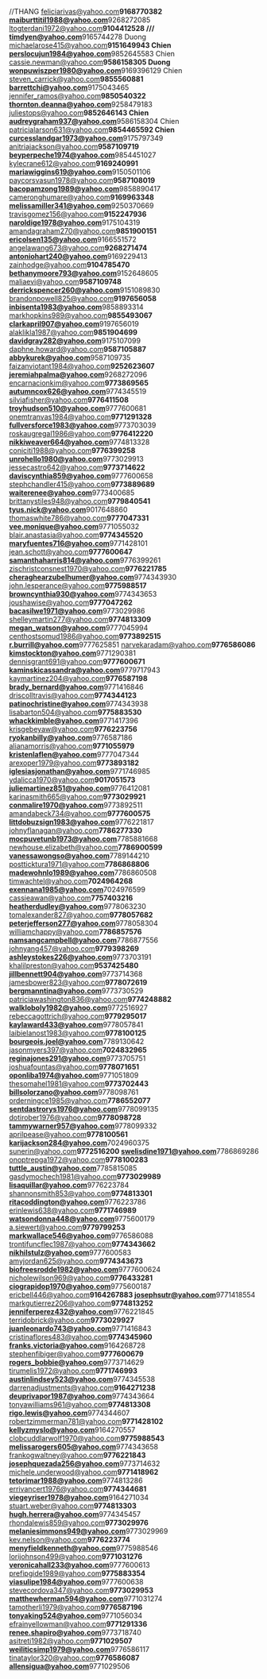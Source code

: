 //THANG
feliciarivas@yahoo.com****9168770382
maiburttitil1988@yahoo.com****9268272085
ltogterdani1972@yahoo.com****9104412528
///
timdyen@yahoo.com****9165744278 Duong
michaelarose415@yahoo.com****9151649943 Chien
perslocujun1984@yahoo.com****9852645583 Chien
cassie.newman@yahoo.com****9586158305 Duong
wonpuwiszper1980@yahoo.com****9169396129 Chien
steven_carrick@yahoo.com****9855560881
barrettchi@yahoo.com****9175043465
jennifer_ramos@yahoo.com****9850540322
thornton.deanna@yahoo.com****9258479183
juliestops@yahoo.com****9852646143 Chien
audreygraham937@yahoo.com****9586158304 Chien
patricialarson631@yahoo.com****9854465592 Chien
curcesslandgar1973@yahoo.com****9175797349
anitriajackson@yahoo.com****9587109719
beyperpeche1974@yahoo.com****9854451027
kylecrane612@yahoo.com****9169240991
mariawiggins619@yahoo.com****9150501106
paycorsvasun1978@yahoo.com****9587108019
bacopamzong1989@yahoo.com****9858890417
cameronghumare@yahoo.com****9169963348
melissamiller341@yahoo.com****9250370669
travisgomez156@yahoo.com****9152247936
naroldige1978@yahoo.com****9175104319
amandagraham270@yahoo.com****9851900151
ericolsen135@yahoo.com****9166551572
angelawang673@yahoo.com****9268271474
antoniohart240@yahoo.com****9169229413
zainhodge@yahoo.com****9104785470
bethanymoore793@yahoo.com****9152648605
maliaevi@yahoo.com****9587109748
derrickspencer260@yahoo.com****9151089830
brandonpowell825@yahoo.com****9197656058
inbisenta1983@yahoo.com****9858893314
markhopkins989@yahoo.com****9855493067
clarkapril907@yahoo.com****9197656019
alaklikla1987@yahoo.com****9851904699
davidgray282@yahoo.com****9175107099
daphne.howard@yahoo.com****9587105887
abbykurek@yahoo.com****9587109735
faizanviotant1984@yahoo.com****9252623607
jeremiahpalma@yahoo.com****9268272096
encarnacionkim@yahoo.com****9773869565
autumncox626@yahoo.com****9774345519
silviafisher@yahoo.com****9776411508
troyhudson510@yahoo.com****9777600681
onemtranvas1984@yahoo.com****9771291328
fullversforce1983@yahoo.com****9773703039
roskaugregal1986@yahoo.com****9776412220
nikkiweaver664@yahoo.com****9774813328
coniciti1988@yahoo.com****9776399258
unrohello1980@yahoo.com****9773029913
jessecastro642@yahoo.com****9773714622
daviscynthia859@yahoo.com****9777600658
stephchandler415@yahoo.com****9773889689
waiterenee@yahoo.com****9773400685
brittanystiles948@yahoo.com****9779840541
tyus.nick@yahoo.com****9017648860
thomaswhite786@yahoo.com****9777047331
vee.monique@yahoo.com****9771055032
blair.anastasia@yahoo.com****9774345520
maryfuentes716@yahoo.com****9771428101
jean.schott@yahoo.com****9777600647
samanthaharris814@yahoo.com****9776399261
zischristconsnest1970@yahoo.com****9776221785
cheraghearzubelhumer@yahoo.com****9774343930
john.lesperance@yahoo.com****9775988517
browncynthia930@yahoo.com****9774343653
joushawise@yahoo.com****9777047262
bacasilwe1971@yahoo.com****9773029986
shelleymartin277@yahoo.com****9774813309
megan_watson@yahoo.com****9777045994
centhostsomud1986@yahoo.com****9773892515
r.burrill@yahoo.com****9777625851
narvekaradam@yahoo.com****9776586086
kimstockton@yahoo.com****9771290381
dennisgrant691@yahoo.com****9777600671
kaminskicassandra@yahoo.com****9779717943
kaymartinez204@yahoo.com****9776587198
brady_bernard@yahoo.com****9771416846
driscolltravis@yahoo.com****9774344123
patinochristine@yahoo.com****9774343938
lisabarton504@yahoo.com****9775883530
whackkimble@yahoo.com****9771417396
krisgebeyaw@yahoo.com****9776223756
ryokanbilly@yahoo.com****9776587186
alianamorris@yahoo.com****9771055979
kristenlaflen@yahoo.com****9777047344
arexoper1979@yahoo.com****9773893182
iglesiasjonathan@yahoo.com****9771746985
ydalicca1970@yahoo.com****9017051573
juliemartinez851@yahoo.com****9776412081
karinasmith665@yahoo.com****9773029921
conmalire1970@yahoo.com****9773892511
amandabeck734@yahoo.com****9777600575
littdobuzsign1983@yahoo.com****9776221817
johnyflanagan@yahoo.com****7786277330
mocpuvetunb1973@yahoo.com****7785881668
newhouse.elizabeth@yahoo.com****7786900599
vanessawongso@yahoo.com****7789144210
postticktura1971@yahoo.com****7786868806
madewohnlo1989@yahoo.com****7786860508
timwachtel@yahoo.com****7024964268
exennana1985@yahoo.com****7024976599
cassieawan@yahoo.com****7757403216
heatherdudley@yahoo.com****9778063230
tomalexander827@yahoo.com****9778057682
peterjefferson277@yahoo.com****9778058304
williamchappy@yahoo.com****7786857576
namsangcampbell@yahoo.com****7786877556
johnyang457@yahoo.com****9779398269
ashleystokes226@yahoo.com****9773703191
khalilpreston@yahoo.com****9537425480
jillbennett904@yahoo.com****9773714368
jamesbower823@yahoo.com****9778072619
bergmanntina@yahoo.com****9773730529
patriciawashington836@yahoo.com****9774248882
walkloboly1982@yahoo.com****9772516927
rebeccagottrich@yahoo.com****9779295017
kaylaward433@yahoo.com****9778057841
laibielanost1983@yahoo.com****9778100125
bourgeois.joel@yahoo.com****7789130642
jasonmyers397@yahoo.com****7024832965
reginajones291@yahoo.com****9773705751
joshuafountas@yahoo.com****9778071651
oponliba1974@yahoo.com****9771051809
thesomahel1981@yahoo.com****9773702443
billsolorzano@yahoo.com****9778098761
orderningce1985@yahoo.com****7786552077
sentdastrorys1976@yahoo.com****9778099135
dotirober1976@yahoo.com****9778098728
tammywarner957@yahoo.com****9778099332
aprilpease@yahoo.com****9778100561
karijackson284@yahoo.com****7024960375
sunerin@yahoo.com****9772516200
swelisdine1971@yahoo.com****7786869286
onoptrepga1972@yahoo.com****9778100283
tuttle_austin@yahoo.com****7785815085
gasdymochech1981@yahoo.com****9773029989
lisaquillar@yahoo.com****9776223784
shannonsmith853@yahoo.com****9774813301
ritacoddington@yahoo.com****9776223786
erinlewis638@yahoo.com****9771746989
watsondonna448@yahoo.com****9775600179
a.siewert@yahoo.com****9779799253
markwallace546@yahoo.com****9776586088
trontifuncflec1987@yahoo.com****9774343662
nikhilstulz@yahoo.com****9777600583
amyjordan625@yahoo.com****9774343673
biofreesrodde1982@yahoo.com****9777600624
nicholewilson969@yahoo.com****9776433281
ciograpidop1970@yahoo.com****9775600187
ericbell446@yahoo.com****9164267883
josephsutr@yahoo.com****9771418554
markgutierrez206@yahoo.com****9774813252
jenniferperez432@yahoo.com****9776221845
terridobrick@yahoo.com****9773029927
juanleonardo743@yahoo.com****9771416843
cristinaflores483@yahoo.com****9774345960
franks.victoria@yahoo.com****9164268728
stephenfibiger@yahoo.com****9777600679
rogers_bobbie@yahoo.com****9773714629
tirumelis1972@yahoo.com****9771746993
austinlindsey523@yahoo.com****9774345538
darrenadjustments@yahoo.com****9164271238
deuprivapor1987@yahoo.com****9774343664
tonyawilliams961@yahoo.com****9774813308
rigo.lewis@yahoo.com****9774344607
robertzimmerman781@yahoo.com****9771428102
kellyzmyslo@yahoo.com****9164270557
clobcuddlarwolf1970@yahoo.com****9775988543
melissarogers605@yahoo.com****9774343658
frankogwaltney@yahoo.com****9776221843
josephquezada256@yahoo.com****9773714632
michele.underwood@yahoo.com****9771418962
tetorimar1988@yahoo.com****9774813286
errivancert1976@yahoo.com****9774344681
viegeyriser1978@yahoo.com****9164271034
stuart.weber@yahoo.com****9774813303
hugh.herrera@yahoo.com****9774345457
rhondalewis859@yahoo.com****9773029976
melaniesimmons949@yahoo.com****9773029969
kev.nelson@yahoo.com****9776223774
menyfieldkenneth@yahoo.com****9775988546
lorijohnson499@yahoo.com****9771031276
veronicahall233@yahoo.com****9777600613
prefipgide1989@yahoo.com****9775883354
viasulipe1984@yahoo.com****9777600638
stevecordova347@yahoo.com****9773029953
matthewherman594@yahoo.com****9771031274
tamotherli1979@yahoo.com****9776587196
tonyaking524@yahoo.com****9771056034
efrainyellowman@yahoo.com****9771291336
renee.shapiro@yahoo.com****9773718740
asitreti1982@yahoo.com****9771029507
weiliticsimp1979@yahoo.com****9776586117
tinataylor320@yahoo.com****9776586087
allensigua@yahoo.com****9771029506
